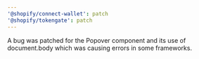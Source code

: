 ```yaml
---
'@shopify/connect-wallet': patch
'@shopify/tokengate': patch
---
```


A bug was patched for the Popover component and its use of document.body which was causing errors in some frameworks.
